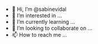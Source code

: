 - 👋 Hi, I’m @sabinevidal
- 👀 I’m interested in ...
- 🌱 I’m currently learning ...
- 💞️ I’m looking to collaborate on ...
- 📫 How to reach me ...

<!---
sabinevidal/sabinevidal is a ✨ special ✨ repository because its `README.md` (this file) appears on your GitHub profile.
You can click the Preview link to take a look at your changes.
--->
